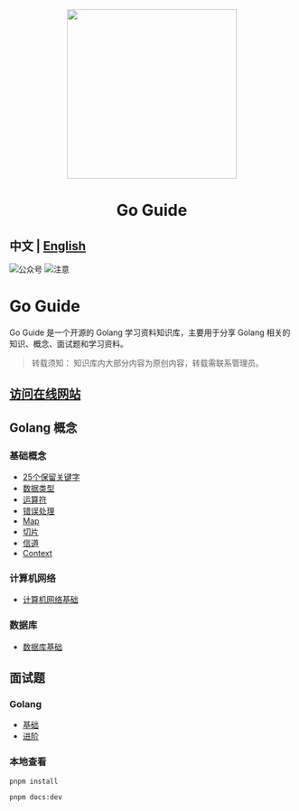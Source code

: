 <div align="center">
<img src="https://goguide.ryansu.tech/logo.svg" width="300px" height="300px"/>
<h1>Go Guide</h1>
</div>

**中文** | [English](./README.En.md) 
---
![公众号](https://img.shields.io/badge/%E5%85%AC%E4%BC%97%E5%8F%B7-%E5%87%A0%E9%A2%97%E9%85%A5-blue)
![注意](https://img.shields.io/badge/%E6%B3%A8%E6%84%8F-%E5%85%B3%E6%B3%A8%E5%85%AC%E4%BC%97%E5%8F%B7%E5%8A%A0%E5%85%A5%E5%BE%AE%E4%BF%A1%E7%BE%A4-blue)

# Go Guide

Go Guide 是一个开源的 Golang 学习资料知识库，主要用于分享 Golang 相关的知识、概念、面试题和学习资料。

> 转载须知： 知识库内大部分内容为原创内容，转载需联系管理员。

## [访问在线网站](https://goguide.ryansu.tech/)

## Golang 概念

### 基础概念

- [25个保留关键字](https://goguide.ryansu.tech/guide/concepts/golang/1-keywords.html)
- [数据类型](https://goguide.ryansu.tech/guide/concepts/golang/2-datatype.html)
- [运算符](https://goguide.ryansu.tech/guide/concepts/golang/3-operator.html)
- [错误处理](https://goguide.ryansu.tech/guide/concepts/golang/4-errorhanding.html)
- [Map](https://goguide.ryansu.tech/guide/concepts/golang/5-map.html)
- [切片](https://goguide.ryansu.tech/guide/concepts/golang/6-slice.html)
- [信道](https://goguide.ryansu.tech/guide/concepts/golang/7-channel.html)
- [Context](https://goguide.ryansu.tech/guide/concepts/golang/8-context.html)

### 计算机网络
- [计算机网络基础](https://goguide.ryansu.tech/guide/concepts/network/network.html)

### 数据库
- [数据库基础](https://goguide.ryansu.tech/guide/concepts/database/1-database-basic.html)

## 面试题

### Golang

- [基础](https://goguide.ryansu.tech/guide/interview/golang/basic/1-basic.html)
- [进阶](https://goguide.ryansu.tech/guide/interview/golang/basic/2-medium.html)

### 本地查看

```shell
pnpm install

pnpm docs:dev
```